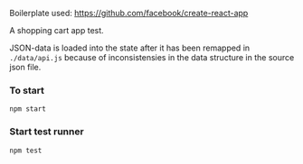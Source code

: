 Boilerplate used: https://github.com/facebook/create-react-app

A shopping cart app test.

JSON-data is loaded into the state after it has been remapped in `./data/api.js` because of inconsistensies in the data structure in the source json file. 

### To start

`npm start`

### Start test runner

`npm test`

